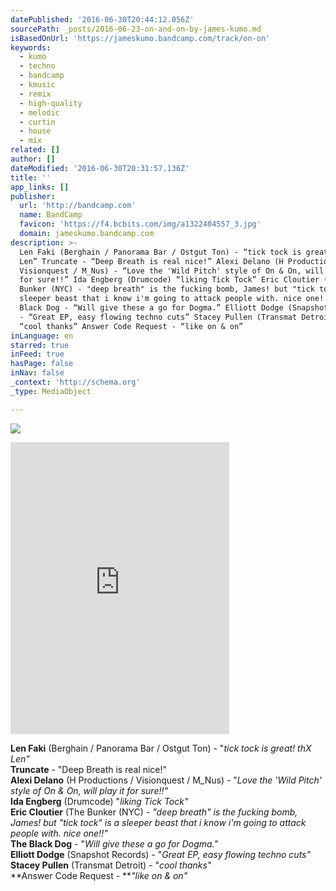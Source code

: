 ```yaml
---
datePublished: '2016-06-30T20:44:12.056Z'
sourcePath: _posts/2016-06-23-on-and-on-by-james-kumo.md
isBasedOnUrl: 'https://jameskumo.bandcamp.com/track/on-on'
keywords:
  - kumo
  - techno
  - bandcamp
  - kmusic
  - remix
  - high-quality
  - melodic
  - curtin
  - house
  - mix
related: []
author: []
dateModified: '2016-06-30T20:31:57.136Z'
title: ''
app_links: []
publisher:
  url: 'http://bandcamp.com'
  name: BandCamp
  favicon: 'https://f4.bcbits.com/img/a1322404557_3.jpg'
  domain: jameskumo.bandcamp.com
description: >-
  Len Faki (Berghain / Panorama Bar / Ostgut Ton) - “tick tock is great! thX
  Len” Truncate - “Deep Breath is real nice!” Alexi Delano (H Productions /
  Visionquest / M_Nus) - “Love the 'Wild Pitch' style of On & On, will play it
  for sure!!” Ida Engberg (Drumcode) “liking Tick Tock” Eric Cloutier (The
  Bunker (NYC) - "deep breath" is the fucking bomb, James! but "tick tock" is a
  sleeper beast that i know i'm going to attack people with. nice one!!” The
  Black Dog - “Will give these a go for Dogma.” Elliott Dodge (Snapshot Records)
  - “Great EP, easy flowing techno cuts” Stacey Pullen (Transmat Detroit) -
  “cool thanks” Answer Code Request - “like on & on”
inLanguage: en
starred: true
inFeed: true
hasPage: false
inNav: false
_context: 'http://schema.org'
_type: MediaObject

---
```

![](https://imgflo.herokuapp.com/graph/vahj1ThiexotieMo/c734fe9586fd7c45bd72c1b0029599ef/croprotate.jpg?cropheight=1366&cropwidth=2048&degrees=0&input=https%3A%2F%2Fthe-grid-user-content.s3-us-west-2.amazonaws.com%2F9e6e5a38-9d01-45f9-bae9-bae1e0e133d4.jpg&x=0&y=0)

<iframe src="https://cdn.embedly.com/widgets/media.html?src=https%3A%2F%2Fbandcamp.com%2FEmbeddedPlayer%2Fv%3D2%2Ftrack%3D1455891204%2Fsize%3Dlarge%2Flinkcol%3D0084B4%2Fnotracklist%3Dtrue%2Ftwittercard%3Dtrue%2F&amp;url=https%3A%2F%2Fjameskumo.bandcamp.com%2Ftrack%2Fon-on&amp;image=https%3A%2F%2Ff4.bcbits.com%2Fimg%2Fa1322404557_5.jpg&amp;key=b7d04c9b404c499eba89ee7072e1c4f7&amp;type=text%2Fhtml&amp;schema=bandcamp" width="350" height="467" scrolling="no" frameborder="0" allowfullscreen="" style=""></iframe>

**Len Faki** (Berghain / Panorama Bar / Ostgut Ton) - "_tick tock is great! thX Len"_  
**Truncate** - "Deep Breath is real nice!"  
**Alexi Delano** (H Productions / Visionquest / M\_Nus) - "_Love the 'Wild Pitch' style of On & On, will play it for sure!!"_  
**Ida Engberg** (Drumcode) "_liking Tick Tock"_  
**Eric Cloutier** (The Bunker (NYC) - _"deep breath" is the fucking bomb, James! but "tick tock" is a sleeper beast that i know i'm going to attack people with. nice one!!"_  
**The Black Dog** - "_Will give these a go for Dogma."_  
**Elliott Dodge** (Snapshot Records) - "_Great EP, easy flowing techno cuts"_  
**Stacey Pullen** (Transmat Detroit) - "_cool thanks"_  
**Answer Code Request - **_"like on & on"_